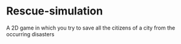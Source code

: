 # Rescue-simulation
A 2D game in which you try to save all the citizens of a city from the occurring disasters
